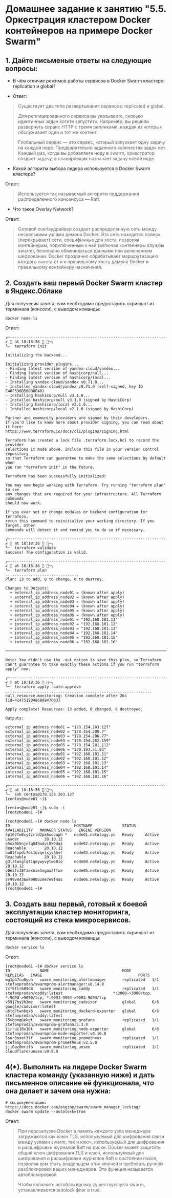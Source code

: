 # Домашнее задание к занятию "5.5. Оркестрация кластером Docker контейнеров на примере Docker Swarm"

## 1. Дайте письменые ответы на следующие вопросы:
+ В чём отличие режимов работы сервисов в Docker Swarm кластере: replication и global?


+ Ответ:
> Существует два типа развертывания сервисов: replicated и global.
>
> Для реплицированного сервиса вы указываете, сколько идентичных задач хотите запустить. Например, вы решили
> развернуть сервис HTTP с тремя репликами, каждая из которых обслуживает один и тот же контент.
>
> Глобальный сервис — это сервис, который запускает одну задачу на каждой ноде. Предварительно заданного количества
> задач нет. Каждый раз, когда вы добавляете ноду в swarm, оркестратор создает задачу, а планировщик назначает задачу
> новой ноде.
+ Какой алгоритм выбора лидера используется в Docker Swarm кластере?


Ответ:
> Используется так называемый алгоритм поддержания распределенного консенсуса — Raft. 
+ Что такое Overlay Network?

Ответ:
> Сетевой overlayдрайвер создает распределенную сеть между несколькими узлами демона Docker. Эта сеть
> находится поверх (перекрывает) сети, специфичные для хоста, позволяя контейнерам, подключенным к ней
> (включая контейнеры службы swarm), безопасно обмениваться данными при включенном шифровании. Docker
> прозрачно обрабатывает маршрутизацию каждого пакета от и к правильному хосту демона Docker и правильному
> контейнеру назначения.

## 2. Создать ваш первый Docker Swarm кластер в Яндекс.Облаке
Для получения зачета, вам необходимо предоставить скриншот из терминала (консоли), с выводом
команды:
```shell
docker node ls
```
 
Ответ:
```shell
╭─······················································································································································· ✔  at 18:18:36  ─╮
╰─  terraform init

Initializing the backend...

Initializing provider plugins...
- Finding latest version of yandex-cloud/yandex...
- Finding latest version of hashicorp/null...
- Finding latest version of hashicorp/local...
- Installing yandex-cloud/yandex v0.71.0...
- Installed yandex-cloud/yandex v0.71.0 (self-signed, key ID E40F590B50BB8E40)
- Installing hashicorp/null v3.1.0...
- Installed hashicorp/null v3.1.0 (signed by HashiCorp)
- Installing hashicorp/local v2.1.0...
- Installed hashicorp/local v2.1.0 (signed by HashiCorp)

Partner and community providers are signed by their developers.
If you'd like to know more about provider signing, you can read about it here:
https://www.terraform.io/docs/cli/plugins/signing.html

Terraform has created a lock file .terraform.lock.hcl to record the provider
selections it made above. Include this file in your version control repository
so that Terraform can guarantee to make the same selections by default when
you run "terraform init" in the future.

Terraform has been successfully initialized!

You may now begin working with Terraform. Try running "terraform plan" to see
any changes that are required for your infrastructure. All Terraform commands
should now work.

If you ever set or change modules or backend configuration for Terraform,
rerun this command to reinitialize your working directory. If you forget, other
commands will detect it and remind you to do so if necessary.
```
```shell
╭─······················································································································································· ✔  at 18:18:36  ─╮
╰─  terraform validate
Success! The configuration is valid.
```
```shell
╭─······················································································································································· ✔  at 18:18:36  ─╮
╰─  terraform plan
................................
Plan: 13 to add, 0 to change, 0 to destroy.

Changes to Outputs:
  + external_ip_address_node01 = (known after apply)
  + external_ip_address_node02 = (known after apply)
  + external_ip_address_node03 = (known after apply)
  + external_ip_address_node04 = (known after apply)
  + external_ip_address_node05 = (known after apply)
  + external_ip_address_node06 = (known after apply)
  + internal_ip_address_node01 = "192.168.101.11"
  + internal_ip_address_node02 = "192.168.101.12"
  + internal_ip_address_node03 = "192.168.101.13"
  + internal_ip_address_node04 = "192.168.101.14"
  + internal_ip_address_node05 = "192.168.101.15"
  + internal_ip_address_node06 = "192.168.101.16"

───────────────────────────────────────────────────────────────────────────────────────────────────────────────────────────────────────────────────────────────────────────────────────────

Note: You didn't use the -out option to save this plan, so Terraform can't guarantee to take exactly these actions if you run "terraform apply" now.
```
```shell
╭─······················································································································································· ✔  at 18:18:36  ─╮
╰─  terraform apply -auto-approve
................................................................
null_resource.monitoring: Creation complete after 26s [id=4147512048698947603]

Apply complete! Resources: 13 added, 0 changed, 0 destroyed.

Outputs:

external_ip_address_node01 = "178.154.203.127"
external_ip_address_node02 = "178.154.200.7"
external_ip_address_node03 = "178.154.206.77"
external_ip_address_node04 = "178.154.202.159"
external_ip_address_node05 = "178.154.201.112"
external_ip_address_node06 = "130.193.51.93"
internal_ip_address_node01 = "192.168.101.11"
internal_ip_address_node02 = "192.168.101.12"
internal_ip_address_node03 = "192.168.101.13"
internal_ip_address_node04 = "192.168.101.14"
internal_ip_address_node05 = "192.168.101.15"
internal_ip_address_node06 = "192.168.101.16"
```
```shell
╭─······················································································································································· ✔  at 18:18:36  ─╮
╰─  ssh centos@178.154.203.127
[centos@node01 ~]$

[centos@node01 ~]$ sudo -i
[root@node01 ~]#

[root@node01 ~]# docker node ls
ID                            HOSTNAME             STATUS    AVAILABILITY   MANAGER STATUS   ENGINE VERSION
4p167fm8cytzrtd2px6udoaph *   node01.netology.yc   Ready     Active         Leader           20.10.12
o5ma9b5njnlq849odvi8k0dq1     node02.netology.yc   Ready     Active         Reachable        20.10.12
bo03fvpdi7ds1ovqelxjs3hvf     node03.netology.yc   Ready     Active         Reachable        20.10.12
g3lztwsglqt1qeywyvytwo0io     node04.netology.yc   Ready     Active                          20.10.12
o0ezfv38fzexnie5ogax2ffwx     node05.netology.yc   Ready     Active                          20.10.12
zr99vm436w4980ozme7e9f4as     node06.netology.yc   Ready     Active                          20.10.12
[root@node01 ~]#
```
## 3. Создать ваш первый, готовый к боевой эксплуатации кластер мониторинга, состоящий из стека микросервисов.
Для получения зачета, вам необходимо предоставить скриншот из терминала (консоли), с выводом команды:
```shell
docker service ls
```
Ответ:
```shell
[root@node01 ~]# docker service ls
ID             NAME                                MODE         REPLICAS   IMAGE                                          PORTS
mg1p47cu0yuh   swarm_monitoring_alertmanager       replicated   1/1        stefanprodan/swarmprom-alertmanager:v0.14.0
7xf9tlr689d8   swarm_monitoring_caddy              replicated   1/1        stefanprodan/caddy:latest                      *:3000->3000/tcp, *:9090->9090/tcp, *:9093-9094->9093-9094/tcp
x59j7by2h2mz   swarm_monitoring_cadvisor           global       6/6        google/cadvisor:latest
u6tq7twn6qx6   swarm_monitoring_dockerd-exporter   global       6/6        stefanprodan/caddy:latest
75vbonq8ekgt   swarm_monitoring_grafana            replicated   1/1        stefanprodan/swarmprom-grafana:5.3.4
1irrui18x16t   swarm_monitoring_node-exporter      global       6/6        stefanprodan/swarmprom-node-exporter:v0.16.0
5sur3oxet3lf   swarm_monitoring_prometheus         replicated   1/1        stefanprodan/swarmprom-prometheus:v2.5.0
jji0az0mrifh   swarm_monitoring_unsee              replicated   1/1        cloudflare/unsee:v0.8.0
```

## 4(*). Выполнить на лидере Docker Swarm кластера команду (указанную ниже) и дать письменное описание её функционала, что она делает и зачем она нужна:
```shell
# см.документацию: https://docs.docker.com/engine/swarm/swarm_manager_locking/
docker swarm update --autolock=true
```
Ответ:
> При перезапуске Docker в память каждого узла менеджера загружаются как ключ TLS,
> используемый для шифрования связи между узлами swarm, так и ключ, используемый для
> шифрования и расшифровки журналов Raft на диске. Docker может защитить общий ключ
> шифрования TLS и ключ, используемый для шифрования и расшифровки журналов Raft в состоянии
> покоя, позволяя вам стать владельцем этих ключей и требовать ручной разблокировки ваших
> менеджеров. Эта функция называется автоблокировкой.
> 
> Чтобы включить автоблокировку существующего swarm, устанавливается autolock флаг в true.